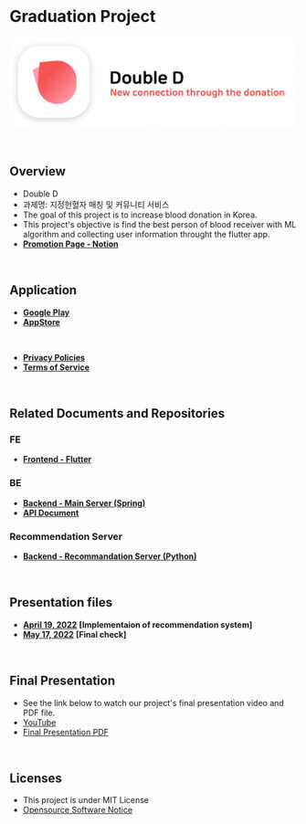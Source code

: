 <br>

# Graduation Project
<p align="left">
    <img src="https://github.com/GC210GP/wiki-221/raw/main/presentations/logo.png" width="700px">
</p>

<br>

## Overview
 - Double D
 - 과제명: 지정헌혈자 매칭 및 커뮤니티 서비스
 - The goal of this project is to increase blood donation in Korea.
 - This project's objective is find the best person of blood receiver with ML algorithm and collecting user information throught the flutter app.
 - [**Promotion Page - Notion**](https://www.notion.so/f641d66cb0094b72b946713d30dd489d)

<br>

## Application
 - [**Google Play**](https://play.google.com/store/apps/details?id=kr.doubld.app)
 - [**AppStore**](https://apps.apple.com/us/app/id1618612924)

<br>

 - [**Privacy Policies**](https://github.com/GC210GP/privacy_policies/blob/main/privacy.md)
 - [**Terms of Service**](https://github.com/GC210GP/privacy_policies/blob/main/policies.md)

<br>

## Related Documents and Repositories

### FE
- [**Frontend - Flutter**](https://github.com/GC210GP/flutter-app)

### BE
- [**Backend - Main Server (Spring)**](https://github.com/GC210GP/blood-donation-server)
- [**API Document**](https://documenter.getpostman.com/view/20198950/Uz5AseLQ#2c7c55bf-949c-4265-ab06-b3afeb6d82c1)

### Recommendation Server
- [**Backend - Recommandation Server (Python)**](https://github.com/GC210GP/recommend-server)

<br>

## Presentation files
 - [**April 19, 2022**](https://github.com/GC210GP/wiki-221/blob/main/presentations/220419_GraduationProject_2분반5조.pdf) **[Implementaion of recommendation system]** 
 - [**May 17, 2022**](https://github.com/GC210GP/wiki-221/blob/main/presentations/220517_GraduationProject_2분반5조.pdf) **[Final check]** 

<br>

## Final Presentation
 - See the link below to watch our project's final presentation video and PDF file.
 - [YouTube](https://youtu.be/-td943KwdB8)
 - [Final Presentation PDF](https://github.com/GC210GP/wiki-221/blob/main/presentations/220601_GraduationProject_2분반5조%20Final.pdf)

<br>

## Licenses
 - This project is under MIT License
 - [Opensource Software Notice](https://github.com/GC210GP/privacy_policies/blob/main/oss_notice.md)

 <br><br>
